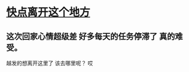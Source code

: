 # [快点离开这个地方](https://github.com/yihong0618/gitblog/issues/24)

这次回家心情超级差
好多每天的任务停滞了
真的难受。
---
越发的想离开这里了
该去哪里呢？
哎